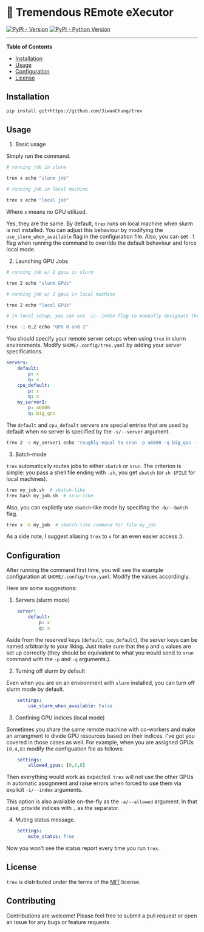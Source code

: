 # 🦖 Tremendous REmote eXecutor

[![PyPI - Version](https://img.shields.io/pypi/v/trex.svg)](https://pypi.org/project/trex)
[![PyPI - Python Version](https://img.shields.io/pypi/pyversions/trex.svg)](https://pypi.org/project/trex)

-----

**Table of Contents**

- [Installation](#installation)
- [Usage](#usage)
- [Configuration](#configuration)
- [License](#license)

## Installation

```bash
pip install git+https://github.com/JiwanChung/trex
```

## Usage

1. Basic usage

Simply run the command.

```bash
# running job in slurm

trex x echo "slurm job"

# running job in local machine

trex x echo "local job"
```

Where `x` means no GPU utilized.

Yes, they are the same. By default, `trex` runs on local machine when slurm is not installed.
You can adjust this behaviour by modifying the `use_slurm_when_available` flag in the configuration file.
Also, you can set `-l` flag when running the command to override the default behaviour and force local mode.

2. Launching GPU Jobs

```bash
# running job w/ 2 gpus in slurm

trex 2 echo "slurm GPUs"

# running job w/ 2 gpus in local machine

trex 2 echo "local GPUs"

# in local setup, you can use -i/--index flag to manually designate the gpu indices

trex -i 0,2 echo "GPU 0 and 2"
```

You should specify your remote server setups when using `trex` in slurm environments.
Modify `$HOME/.config/trex.yaml` by adding your server specifications.

```yaml
servers:
    default:
        p: x
        q: x
    cpu_default:
        p: x
        q: x
    my_server1:
        p: a6000
        q: big_qos
```

The `default` and `cpu_default` servers are special entries that are used by default when no server is specified by the `-s/--server` argument.

```bash
trex 2 -s my_server1 echo "roughly equal to srun -p a6000 -q big_qos --gres=gpu:2 echo"
```

3. Batch-mode

`trex` automatically routes jobs to either `sbatch` or `srun`.
The criterion is simple: you pass a shell file ending with `.sh`, you get `sbatch` (or `sh $FILE` for local machines).

```bash
trex my_job.sh  # sbatch-like
trex bash my_job.sh  # srun-like
```

Also, you can explictly use `sbatch`-like mode by specifing the `-b/--batch` flag.

```bash
trex x -b my_job  # sbatch-like command for file my_job
```

As a side note, I suggest aliasing `trex` to `x` for an even easier access :).

## Configuration

After running the command first time, you will see the example configuration at `$HOME/.config/trex.yaml`.
Modify the values accordingly.

Here are some suggestions:

1. Servers (slurm mode)

```yaml
    server:
        default:
            p: x
            q: x
```

Aside from the reserved keys (`default`, `cpu_default`), the server keys can be named arbitrarily to your liking.
Just make sure that the `p` and `q` values are set up correctly (they should be equivalent to what you would send to `srun` command with the `-p` and `-q` arguments.).

2. Turning off slurm by default

Even when you are on an environment with `slurm` installed, you can turn off slurm mode by default.

```yaml
    settings:
        use_slurm_when_available: False
```

3. Confining GPU indices (local mode)

Sometimes you share the same remote machine with co-workers and make an arrangment to divide GPU resources based on their indices.
I've got you covered in those cases as well. For example, when you are assigned GPUs `[0,4,8]` modify the configuation file as follows:

```yaml
    settings:
        allowed_gpus: [0,4,8]
```

Then everything would work as expected. `trex` will not use the other GPUs in automatic assignment and raise errors when forced to use them via explicit `-i/--index` arguments.

This option is also available on-the-fly as the `-a/--allowed` argument. In that case, provide indices with `,` as the separator.

4. Muting status message.

```yaml
    settings:
        mute_status: True
```

Now you won't see the status report every time you run `trex`.

## License

`trex` is distributed under the terms of the [MIT](https://spdx.org/licenses/MIT.html) license.

## Contributing

Contributions are welcome! Please feel free to submit a pull request or open an issue for any bugs or feature requests.
